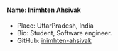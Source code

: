 #### Name: Inimhten Ahsivak
 - Place: UttarPradesh, India
 - Bio: Student, Software engineer.
 - GitHub: [inimhten-ahsivak](https://github.com/inimhten-ahsivak)
